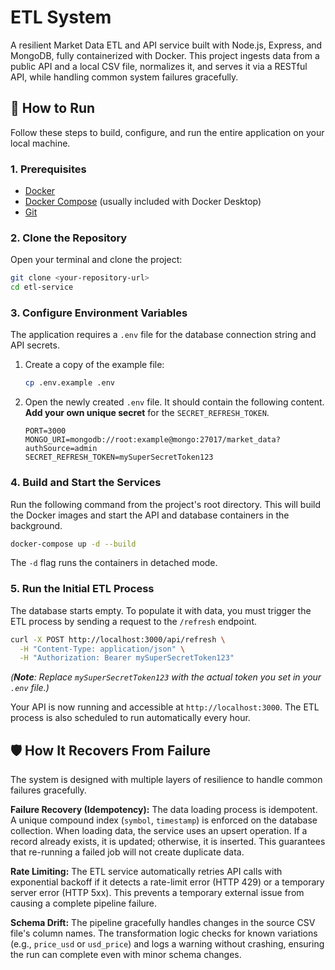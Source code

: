 # ETL System

A resilient Market Data ETL and API service built with Node.js, Express, and MongoDB, fully containerized with Docker. This project ingests data from a public API and a local CSV file, normalizes it, and serves it via a RESTful API, while handling common system failures gracefully.

## 🚀 How to Run

Follow these steps to build, configure, and run the entire application on your local machine.

### 1. Prerequisites

- [Docker](https://www.docker.com/products/docker-desktop/)
- [Docker Compose](https://docs.docker.com/compose/install/) (usually included with Docker Desktop)
- [Git](https://git-scm.com/)

### 2. Clone the Repository

Open your terminal and clone the project:

```bash
git clone <your-repository-url>
cd etl-service
```

### 3. Configure Environment Variables

The application requires a `.env` file for the database connection string and API secrets.

1.  Create a copy of the example file:
    ```bash
    cp .env.example .env
    ```
2.  Open the newly created `.env` file. It should contain the following content. **Add your own unique secret** for the `SECRET_REFRESH_TOKEN`.
    ```env
    PORT=3000
    MONGO_URI=mongodb://root:example@mongo:27017/market_data?authSource=admin
    SECRET_REFRESH_TOKEN=mySuperSecretToken123
    ```

### 4. Build and Start the Services

Run the following command from the project's root directory. This will build the Docker images and start the API and database containers in the background.

```bash
docker-compose up -d --build
```

The `-d` flag runs the containers in detached mode.

### 5. Run the Initial ETL Process

The database starts empty. To populate it with data, you must trigger the ETL process by sending a request to the `/refresh` endpoint.

```bash
curl -X POST http://localhost:3000/api/refresh \
  -H "Content-Type: application/json" \
  -H "Authorization: Bearer mySuperSecretToken123"
```

_(**Note**: Replace `mySuperSecretToken123` with the actual token you set in your `.env` file.)_

Your API is now running and accessible at `http://localhost:3000`. The ETL process is also scheduled to run automatically every hour.

## 🛡️ How It Recovers From Failure

The system is designed with multiple layers of resilience to handle common failures gracefully.

**Failure Recovery (Idempotency):** The data loading process is idempotent. A unique compound index (`symbol`, `timestamp`) is enforced on the database collection. When loading data, the service uses an upsert operation. If a record already exists, it is updated; otherwise, it is inserted. This guarantees that re-running a failed job will not create duplicate data.

**Rate Limiting:** The ETL service automatically retries API calls with exponential backoff if it detects a rate-limit error (HTTP 429) or a temporary server error (HTTP 5xx). This prevents a temporary external issue from causing a complete pipeline failure.

**Schema Drift:** The pipeline gracefully handles changes in the source CSV file's column names. The transformation logic checks for known variations (e.g., `price_usd` or `usd_price`) and logs a warning without crashing, ensuring the run can complete even with minor schema changes.
